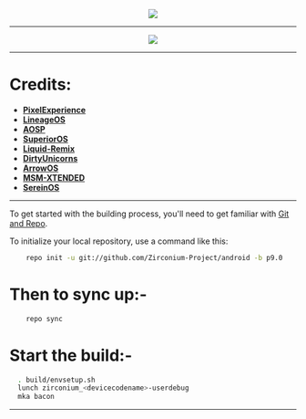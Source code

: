 <p align="center">
 <img src="https://github.com/Zirconium-Project/android/blob/p9.0/header.png" > 
</p>

-----------------------------------------------------------------------------

<p align="center">
 <img src="https://github.com/Zirconium-Project/android/blob/p9.0/zirconium.png" > 
</p>

-----------------------------------------------------------------------------
Credits:
=======

 * [**PixelExperience**](https://github.com/PixelExperience)
 * [**LineageOS**](https://github.com/LineageOS)
 * [**AOSP**](https://android.googlesource.com)
 * [**SuperiorOS**](https://github.com/SuperiorOS)
 * [**Liquid-Remix**](https://github.com/LiquidRemix)
 * [**DirtyUnicorns**](https://github.com/dirtyunicorns)
 * [**ArrowOS**](https://github.com/ArrowOS)
 * [**MSM-XTENDED**](https://github.com/Xtended-Pie)
 * [**SereinOS**](https://github.com/Serein-OS)
 
-----------------------------------------------------------------------------

To get started with the building process, you'll need to get familiar with [Git and Repo](http://source.android.com/source/using-repo.html).

To initialize your local repository, use a command like this:

```bash
    repo init -u git://github.com/Zirconium-Project/android -b p9.0
```

Then to sync up:-
================

```bash
    repo sync 
```

Start the build:-
=================

```bash
  . build/envsetup.sh
  lunch zirconium_<devicecodename>-userdebug
  mka bacon 
```
-----------------------------------------------------------------------------

